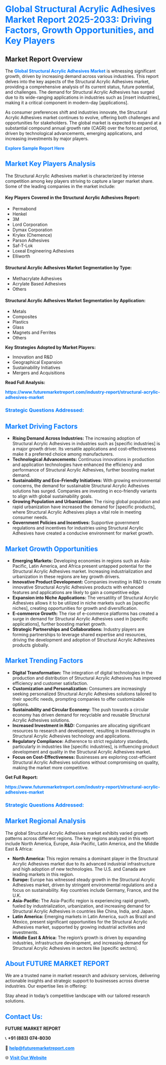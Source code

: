 <h1 style="color: #007BFF;">Global Structural Acrylic Adhesives Market Report 2025-2033: Driving Factors, Growth Opportunities, and Key Players</h1>

<section id="overview">
<h2>Market Report Overview</h2>
<p>The <a href="https://www.futuremarketreport.com/industry-report/structural-acrylic-adhesives-market" style="color: #007BFF; text-decoration: none;"><strong>Global Structural Acrylic Adhesives Market</strong></a> is witnessing significant growth, driven by increasing demand across various industries. This report delves into the key aspects of the Structural Acrylic Adhesives market, providing a comprehensive analysis of its current status, future potential, and challenges. The demand for Structural Acrylic Adhesives has surged due to its wide-ranging applications in industries such as [insert industries], making it a critical component in modern-day [applications].</p>
<p>As consumer preferences shift and industries innovate, the Structural Acrylic Adhesives market continues to evolve, offering both challenges and opportunities for stakeholders. The global market is expected to expand at a substantial compound annual growth rate (CAGR) over the forecast period, driven by technological advancements, emerging applications, and increasing investments by major players.</p>
</section>

<section id="overview">
<p><a href="https://www.futuremarketreport.com/request-sample/reportId=29924" style="color: #007BFF; text-decoration: none;"><strong>Explore Sample Report Here</strong></a></p>
</section>

<section id="key-players">
<h2 style="color: #007BFF;">Market Key Players Analysis</h2>
<p>The Structural Acrylic Adhesives market is characterized by intense competition among key players striving to capture a larger market share. Some of the leading companies in the market include:</p>
<h4>Key Players Covered in the Structural Acrylic Adhesives Report:</h4>
<ul><li>Permabond</li><li>Henkel</li><li>3M</li><li>Lord Corporation</li><li>Dymax Corporation</li><li>Krylex (Chemence)</li><li>Parson Adhesives</li><li>Saf-T-Lok</li><li>Loxeal Engineering Adhesives</li><li>Elliworth</li></ul>
<h4>Structural Acrylic Adhesives Market Segmentation by Type:</h4>
<ul><li>Methacrylate Adhesives</li><li>Acrylate Based Adhesives</li><li>Others</li></ul>

<h4>Structural Acrylic Adhesives Market Segmentation by Application:</h4>
<ul><li>Metals</li><li>Composites</li><li>Plastics</li><li>Glass</li><li>Magnets and Ferrites</li><li>Others</li></ul>
<p><strong>Key Strategies Adopted by Market Players:</strong></p>
<ul>
<li>Innovation and R&D</li>
<li>Geographical Expansion</li>
<li>Sustainability Initiatives</li>
<li>Mergers and Acquisitions</li>
</ul>
</section>

<section>
<p><strong>Read Full Analysis: </strong></p><a href="https://www.futuremarketreport.com/industry-report/structural-acrylic-adhesives-market" style="color: #007BFF; text-decoration: none;"><strong>https://www.futuremarketreport.com/industry-report/structural-acrylic-adhesives-market</strong></a>
<h3 style="color: #007BFF;">Strategic Questions Addressed:</h3>
</section>

<section id="driving-factors">
<h2 style="color: #007BFF;">Market Driving Factors</h2>
<ul>
<li><strong>Rising Demand Across Industries:</strong> The increasing adoption of Structural Acrylic Adhesives in industries such as [specific industries] is a major growth driver. Its versatile applications and cost-effectiveness make it a preferred choice among manufacturers.</li>
<li><strong>Technological Advancements:</strong> Continuous innovations in production and application technologies have enhanced the efficiency and performance of Structural Acrylic Adhesives, further boosting market demand.</li>
<li><strong>Sustainability and Eco-Friendly Initiatives:</strong> With growing environmental concerns, the demand for sustainable Structural Acrylic Adhesives solutions has surged. Companies are investing in eco-friendly variants to align with global sustainability goals.</li>
<li><strong>Growing Population and Urbanization:</strong> The rising global population and rapid urbanization have increased the demand for [specific products], where Structural Acrylic Adhesives plays a vital role in meeting consumer needs.</li>
<li><strong>Government Policies and Incentives:</strong> Supportive government regulations and incentives for industries using Structural Acrylic Adhesives have created a conducive environment for market growth.</li>
</ul>
</section>

<section id="growth-opportunities">
<h2 style="color: #007BFF;">Market Growth Opportunities</h2>
<ul>
<li><strong>Emerging Markets:</strong> Developing economies in regions such as Asia-Pacific, Latin America, and Africa present untapped potential for the Structural Acrylic Adhesives market. Increasing industrialization and urbanization in these regions are key growth drivers.</li>
<li><strong>Innovative Product Development:</strong> Companies investing in R&D to create innovative Structural Acrylic Adhesives products with enhanced features and applications are likely to gain a competitive edge.</li>
<li><strong>Expansion into Niche Applications:</strong> The versatility of Structural Acrylic Adhesives allows it to be utilized in niche markets such as [specific niches], creating opportunities for growth and diversification.</li>
<li><strong>E-commerce Growth:</strong> The rise of e-commerce platforms has created a surge in demand for Structural Acrylic Adhesives used in [specific applications], further boosting market growth.</li>
<li><strong>Strategic Partnerships and Collaborations:</strong> Industry players are forming partnerships to leverage shared expertise and resources, driving the development and adoption of Structural Acrylic Adhesives products globally.</li>
</ul>
</section>

<section id="trending-factors">
<h2 style="color: #007BFF;">Market Trending Factors</h2>
<ul>
<li><strong>Digital Transformation:</strong> The integration of digital technologies in the production and distribution of Structural Acrylic Adhesives has improved efficiency and customer satisfaction.</li>
<li><strong>Customization and Personalization:</strong> Consumers are increasingly seeking personalized Structural Acrylic Adhesives solutions tailored to their specific needs, prompting companies to offer customizable options.</li>
<li><strong>Sustainability and Circular Economy:</strong> The push towards a circular economy has driven demand for recyclable and reusable Structural Acrylic Adhesives solutions.</li>
<li><strong>Increased Investment in R&D:</strong> Companies are allocating significant resources to research and development, resulting in breakthroughs in Structural Acrylic Adhesives technology and applications.</li>
<li><strong>Regulatory Compliance:</strong> Adherence to strict regulatory standards, particularly in industries like [specific industries], is influencing product development and quality in the Structural Acrylic Adhesives market.</li>
<li><strong>Focus on Cost-Effectiveness:</strong> Businesses are exploring cost-efficient Structural Acrylic Adhesives solutions without compromising on quality, making the market more competitive.</li>
</ul>
</section>

<section>
<p><strong>Get Full Report: </strong></p><a href="https://www.futuremarketreport.com/industry-report/structural-acrylic-adhesives-market" style="color: #007BFF; text-decoration: none;"><strong>https://www.futuremarketreport.com/industry-report/structural-acrylic-adhesives-market</strong></a>
<h3 style="color: #007BFF;">Strategic Questions Addressed:</h3>
</section>


<section id="regional-analysis">
<h2 style="color: #007BFF;">Market Regional Analysis</h2>
<p>The global Structural Acrylic Adhesives market exhibits varied growth patterns across different regions. The key regions analyzed in this report include North America, Europe, Asia-Pacific, Latin America, and the Middle East & Africa:</p>
<ul>
<li><strong>North America:</strong> This region remains a dominant player in the Structural Acrylic Adhesives market due to its advanced industrial infrastructure and high adoption of new technologies. The U.S. and Canada are leading markets in this region.</li>
<li><strong>Europe:</strong> Europe has witnessed steady growth in the Structural Acrylic Adhesives market, driven by stringent environmental regulations and a focus on sustainability. Key countries include Germany, France, and the U.K.</li>
<li><strong>Asia-Pacific:</strong> The Asia-Pacific region is experiencing rapid growth, fueled by industrialization, urbanization, and increasing demand for Structural Acrylic Adhesives in countries like China, India, and Japan.</li>
<li><strong>Latin America:</strong> Emerging markets in Latin America, such as Brazil and Mexico, present significant opportunities for the Structural Acrylic Adhesives market, supported by growing industrial activities and investments.</li>
<li><strong>Middle East & Africa:</strong> The region’s growth is driven by expanding industries, infrastructure development, and increasing demand for Structural Acrylic Adhesives in sectors like [specific sectors].</li>
</ul>
</section>

<footer>
<h2 style="color: #007BFF;">About FUTURE MARKET REPORT</h2>
<p>We are a trusted name in market research and advisory services, delivering actionable insights and strategic support to businesses across diverse industries. Our expertise lies in offering:</p>

<p>Stay ahead in today’s competitive landscape with our tailored research solutions.</p>

<h2 style="color: #007BFF;">Contact Us:</h2>
<p><strong>FUTURE MARKET REPORT</strong></p>
<p>📞 <strong>+91 (883) 074-8030</strong></p>
<p>📧 <strong><a href="mailto:help@futuremarketreport.com" style="color: #007BFF;">help@futuremarketreport.com</a></strong></p>
<p>🌐 <strong><a href="https://www.futuremarketreport.com/" style="color: #007BFF;">Visit Our Website</a></strong></p>
</footer>